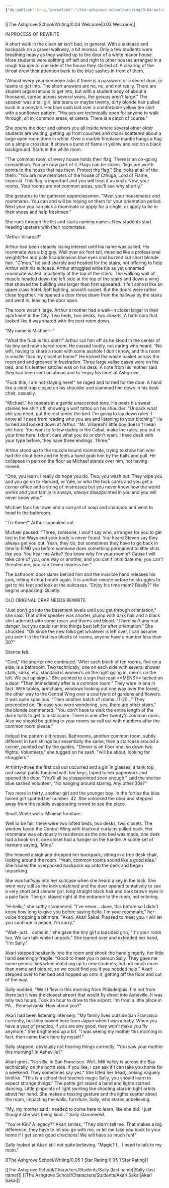 ```yaml
---
{"dg-publish":true,"permalink":"/the-ashgrove-school/writing/0-04-welcome-to-your-house/"}
---
```


[[The Ashgrove School/Writing/0.03 Welcome\|0.03 Welcome]]

IN PROCESS OF REWRITE

A short walk in the clean air isn't bad, in general. With a suitcase and backpack on a gravel walkway, a bit moreso. Only a few students were breathing heavy as they walked up to the door of a white manor house. More students were splitting off left and right to other houses arranged in a rough triangle to one side of the house they started at. A clearing of the throat drew their attention back to the blue sashes in front of them. 

"Almost every year someone asks if there is a password or a secret door, or teams to get into. The short answers are no, no, and not really. There are student organizations to get into, but with a student body of about a thousand, spread across several years, the groups aren't large." The speaker was a tall girl, late teens or maybe twenty, dirty blonde hair pulled back in a ponytail. Her blue sash laid over a comfortable yellow tee shirt with a sunflower pattern. "Houses are technically open for anyone to walk through, sit in, common areas, et cetera. There is a catch of course." 

She opens the door and ushers you all inside where several other older students are waiting, getting up from couches and chairs scattered about a large open room done in white. Over a marble fireplace mantle hangs a flag on a simple crossbar. It shows a burst of flame in yellow and red on a black background. Stark in the white room. 

"The common room of every house holds their flag. There is an on-going competition. You are now part of it. Flags can be stolen. flags are worth points to the house that has them. Protect the flag." She looks at all of the them. "You are now members of the house of Cthuga, Lord of Flame, Imperial. This flag is important and you will treat it as such. Now, your rooms. Your rooms are not common areas, you'll see why shortly." 

She gestures to the gathered upperclassmen.  "Meet your housemates and roommates. You can and will be relying on them for your orientation period. Next year you can pick a roommate or apply for a single, or apply to be in their shoes and help freshmen."

She runs through the list and starts naming names. New students start heading upstairs with their roommates. 

"Arthur Villareal!" 

Arthur had been steadily losing interest until his name was called. His roommate was a big guy. Well over six foot tall, muscled like a professional weightlifter and pale Scandinavian blue eyes and buzzed cut short blonde hair. "C'mon," he said sharply and headed for the stairs, not offering to help Arthur with his suitcase. Arthur struggled while his as yet unnamed roommate waited impatiently at the top of the stairs. The walking wall of muscle headed down the left side at the top of the stairs and down a wing that showed the building was larger than first appeared. It felt almost like an upper class hotel. Soft lighting, smooth carpet. But the doors were rather close together. He opened a door three down from the hallway by the stairs and went in, leaving the door open. 

The room wasn't large. Arthur's mother had a walk-in closet larger in their apartment in the City. Two beds, two desks, two closets. A bathroom that looked like it was shared with the next room down. 

"My name is Michael--"

"What the fuck is this shit?!" Arthur cut him off as he stood in the center of his tiny and now shared room. He cussed loudly, not caring who heard. "No wifi, having to share a room with some asshole I don't know, and this room is smaller than my closet at home!" He kicked the waste basket across the room and and groaned in frustration. Three large valise cases were on his bed, and his leather satchel was on his desk. A note from his mother said they had been sent on ahead and to 'enjoy his time' at Ashgrove. 

"Fuck this, I am not staying here!" he raged and turned for the door. A hand like a steel trap closed on his shoulder and slammed him down in his desk chair, casually. 

"Michael," he repeats in a gentle unaccented tone. He peels his sweat stained tee shirt off, showing a wolf tattoo on his shoulder. "Unpack what shit you need, put the rest under the bed. I'm going to lay down rules. I know all I need from reading who you are and listening to your bitching." He turned and looked down at Arthur. "Mr. Villareal's little boy doesn't mean shit here. You want to follow daddy in the Cabal, make the rules, you put in your time here. I don't care what you do or don't want. I have dealt with your type before, they have three endings. Three."

Arthur stood up to the muscle bound roommate, trying to show him who had the clout here and he feels a hand grab him by the balls and pull. He collapses in pain on the floor as Michael stands over him, not having moved. 

"One, you learn. I really do hope you do. Two, you wash out. They wipe you and you go on to Harvard, or Yale, or who the fuck cares and you get a corner office and a string of mistresses but you never know how the world *works* and your family is always, *always* disappointed in you and you will never know why."

Michael took his towel and a carryall of soap and shampoo and went to head to the bathroom. 

"Th-three?" Arthur squeaked out.

Michael paused. "Three, someone, I won't say who, arranges for you to get lost in the Ways and your body is never found. You heard Steven say they always get you out. Yeah, they do, but sometimes they have to go back in time to FIND you before someone does something permanent to little shits like you. You hear me Artie? You know why I'm your roomie? Cause I will take care of you, one way or another, and you can't intimidate me, you can't threaten me, you can't even impress me."

The bathroom door slams behind him and the invisible hand releases his junk, letting Arthur breath again. It is another minute before he struggles to get to his feet and look at the suitcases. "Enjoy his time mom? Really?" He begins unpacking. Quietly.







OLD ORIGINAL CRAP NEEDS REWRITE



"Just don't go into the basement levels until you get through orientation," she said. That other speaker was shorter, plump with dark hair and a black shirt adorned with some roses and thorns and blood. "There isn't any real danger, but you could run into things best left for after orientation." She chuckled. "Ok since the new folks get whatever is left over, I can assume you aren't in the first two blocks of rooms, anyone have a number less than 30?"

Silence fell.

"Cool," the shorter one continued. "After each block of ten rooms, five on a side, is a bathroom. Two technically, one on each side with several shower stalls, sinks, etc. standard is women's on the right going in, men's on the left. We put up signs." She pointed to a sign that read ==MENS== tacked on a door. "Then immediately after is a common room." They were in one in fact. With tables, armchairs, windows looking out one way over the forest, the other way to the Central Wing over a courtyard of gardens and flowers. It was quite spacious. "Then another batch of rooms. 11-20..." They proceeded on. "In case you were wondering, yes, there are other stairs," the blonde commented. "You don't have to walk the entire length of the dorm halls to get to a staircase. There is one after twenty's common room. Also we should be getting to your rooms so call out with numbers after the common room please." 

Indeed the pattern did repeat. Bathrooms, another common room, subtly different in furnishings but essentially the same, then a staircase around a corner, pointed out by the guides. "Dinner is on floor one, so down two flights. Volunteers," she tugged on he sash, "will be about, looking for stragglers."

At thirty-three the first call out occurred and a girl in glasses, a tank top, and sweat pants fumbled with her keys, taped to her paperwork and opened the door. "You'll all be disappointed soon enough," said the shorter blue sashed volunteer, "No hanging around staring. Any other 30s?" 

Two more in thirty, another girl and the younger boy. In the forties the blue haired girl spotted her number. 42. She unlocked the door and stepped away from the rapidly evaporating crowd to see the place. 

Small. White walls. Minimal furniture.

Well to be fair, there were two lofted beds, two desks, two closets. The window faced the Central Wing with blackout curtains pulled back. Her roommate was obviously in residence as the one bed was made, one desk had a book on it, one closet had a hanger on the handle. A subtle set of markers saying, 'Mine.'

She heaved a sigh and dropped her backpack, sitting in a free desk chair, looking around the room. "Yeah, common rooms sound like a good idea." She hauled the overpacked backpack up onto the desk and began unpacking. 

She was halfway into her suitcase when she heard a key in the lock. She went very still as the lock unlatched and the door opened tentatively to see a very short and slender girl, long straight black hair and dark brown eyes in a pale face. The girl stayed right at the entrance to the room, not entering. 

"H-hello," she softly stammered. "I've never... done, this before so I didn't know how long to give you before saying hello. I'm your roommate," her voice dropping a bit more. "Akari. Akari Sakai. Pleased to meet you. I will let you continue in peace, I'm sorry."

"Wait- just... come in," she gave the tiny girl a lopsided grin, "It's your room too. We can talk while I unpack." She leaned over and extended her hand, "I'm Sally."

Akari stepped hesitantly into the room and shook the hand gingerly, her little hand seemingly fragile. "Good to meet you in person Sally. They gave me some generalities when matching up to new students, but not much more than name and picture, so we could find you if you needed help." Akari stepped over to her bed and hopped up onto it, getting off the floor and out of the way. 

Sally nodded, "Well I flew in this morning from Philadelphia. I'm not from there but it was the closest airport that would fly direct into Asheville. It was only two hours. Took an hour to drive to the airport. I'm from a little place in PA... Pennsylvania. How about you?"

Akari had been listening intensely. "My family lives outside San Francisco currently, but they moved here from Japan when I was a baby. When you have a year of practice, if you are any good, they won't make you fly anymore." She brightened up a bit. "I was seeing my mother this morning in fact, then came back here by myself." 

Sally stopped, obviously not hearing things correctly. "You saw your mother this morning? In Asheville?"

Akari grins, "No silly. In San Francisco. Well, Mill Valley is across the Bay technically, on the north side. If you like, I can ask if I can take you home for a weekend. They sometimes say yes." She tilted her head, looking vaguely birdlike. "This is a school that teaches magic Sally, you should learn to expect strange things." The petite girl raised a hand and lights started dancing. Little pinpoints of light swirling like shooting stars in tight orbits about her hand. She makes a tossing gesture and the lights scatter about the room, impacting the walls, furniture, Sally, who stares unbelieving. 

"My, my mother said I needed to come here to learn, like she did. I just thought she was being kind..." Sally stammered.

"You're Kin? A legacy?" Akari smiles, "They didn't tell me. That makes a big difference, they have to let you go with me, or let me take you back to your home if I get some good directions! We will have so much fun!"

Sally looked at Akari still not quite believing. "Magic? I... I need to talk to my mom."

[[The Ashgrove School/Writing/0.05 1 Star Rating\|0.05 1 Star Rating]]

[[The Ashgrove School/Characters/Students/Sally (last name)\|Sally (last name)]]
[[The Ashgrove School/Characters/Students/Akari Sakai\|Akari Sakai]]
